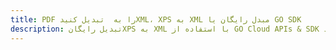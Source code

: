 ---title: PDF را به  تبدیل کنیدXML، XPS به XML مبدل رایگان یا GO SDKdescription: تبدیل رایگانXPS به XML با استفاده از GO Cloud APIs & SDK همچنین اسناد PDF را در Cloud ایجاد، ویرایش و رندر کنید.---